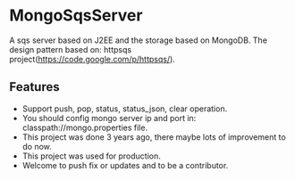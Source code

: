 MongoSqsServer
==============
A sqs server based on J2EE and the storage based on MongoDB.
The design pattern based on: httpsqs project(https://code.google.com/p/httpsqs/).

Features
--------
* Support push, pop, status, status_json, clear operation.
* You should config mongo server ip and port in: classpath://mongo.properties file.
* This project was done 3 years ago, there maybe lots of improvement to do now.
* This project was used for production.
* Welcome to push fix or updates and to be a contributor.
